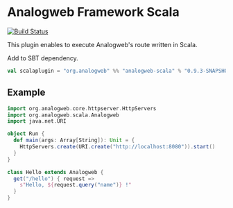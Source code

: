 Analogweb Framework Scala
===============================================

[![Build Status](https://travis-ci.org/analogweb/scala-plugin.svg?branch=master)](https://travis-ci.org/analogweb/scala-plugin)

This plugin enables to execute Analogweb's route written in Scala.

Add to SBT dependency.

```scala
val scalaplugin = "org.analogweb" %% "analogweb-scala" % "0.9.3-SNAPSHOT"
```
## Example

```scala
import org.analogweb.core.httpserver.HttpServers
import org.analogweb.scala.Analogweb
import java.net.URI

object Run {
  def main(args: Array[String]): Unit = {
    HttpServers.create(URI.create("http://localhost:8080")).start()
  }
}

class Hello extends Analogweb {
  get("/hello") { request => 
    s"Hello, ${request.query("name")} !"
  }
}
```
